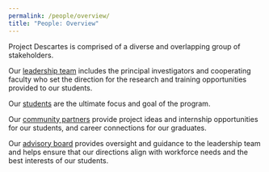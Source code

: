 ```yaml
---
permalink: /people/overview/
title: "People: Overview"
---
```


Project Descartes is comprised of a diverse and overlapping group of stakeholders. 

Our [leadership team](./leadership-team.md) includes the principal investigators and cooperating faculty who set the direction for the research and training opportunities provided to our students.

Our [students](./students.md) are the ultimate focus and goal of the program. 

Our [community partners](./community-partners.md) provide project ideas and internship opportunities for our students, and career connections for our graduates.

Our [advisory board](./advisory-board.md) provides oversight and guidance to the leadership team and helps ensure that our directions align with workforce needs and the best interests of our students. 
